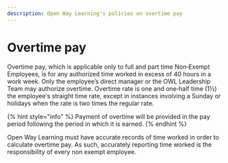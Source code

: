 ```yaml
---
description: Open Way Learning's policies on overtime pay
---
```


# Overtime pay
Overtime pay, which is applicable only to full and part time Non‐Exempt Employees, is for any authorized time worked in excess of 40 hours in a work week.  Only the employee’s direct manager or the OWL Leadership Team may authorize overtime. Overtime rate is one and one‐half time (1½) the employeeʹs straight time rate, except in instances involving a Sunday or holidays when the rate is two times the regular rate.

{% hint style="info" %}
Payment of overtime will be provided in the pay period following the period in which it is earned.
{% endhint %}

Open Way Learning must have accurate records of time worked in order to calculate overtime pay. As such, accurately reporting time worked is the responsibility of every non exempt employee.